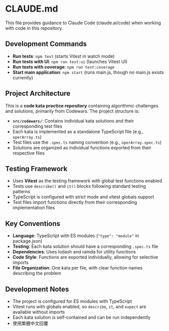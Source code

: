 # CLAUDE.md

This file provides guidance to Claude Code (claude.ai/code) when working with code in this repository.

## Development Commands

- **Run tests**: `npm test` (starts Vitest in watch mode)
- **Run tests with UI**: `npm run test:ui` (launches Vitest UI)
- **Run tests with coverage**: `npm run test:coverage`
- **Start main application**: `npm start` (runs main.js, though no main.js exists currently)

## Project Architecture

This is a **code kata practice repository** containing algorithmic challenges and solutions, primarily from Codewars. The project structure is:

- **`src/codewars/`**: Contains individual kata solutions and their corresponding test files
- Each kata is implemented as a standalone TypeScript file (e.g., `operArray.ts`)
- Test files use the `.spec.ts` naming convention (e.g., `operArray.spec.ts`)
- Solutions are organized as individual functions exported from their respective files

## Testing Framework

- Uses **Vitest** as the testing framework with global test functions enabled
- Tests use `describe()` and `it()` blocks following standard testing patterns
- TypeScript is configured with strict mode and vitest globals support
- Test files import functions directly from their corresponding implementation files

## Key Conventions

- **Language**: TypeScript with ES modules (`"type": "module"` in package.json)
- **Testing**: Each kata solution should have a corresponding `.spec.ts` file
- **Dependencies**: Uses lodash and ramda for utility functions
- **Code Style**: Functions are exported individually, allowing for selective imports
- **File Organization**: One kata per file, with clear function names describing the problem

## Development Notes

- The project is configured for ES modules with TypeScript
- Vitest runs with globals enabled, so `describe`, `it`, and `expect` are available without imports
- Each kata solution is self-contained and can be run independently
- 使用繁體中文回覆